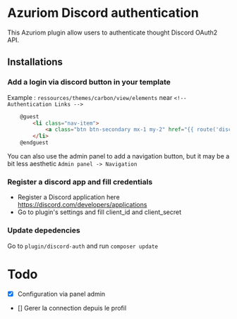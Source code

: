 # Azuriom Discord authentication

This Azuriom plugin allow users to authenticate thought Discord OAuth2 API.

## Installations

### Add a login via discord button in your template 

Example : 
`ressources/themes/carbon/view/elements` near `<!-- Authentication Links -->`
```html
    @guest
        <li class="nav-item">
            <a class="btn btn-secondary mx-1 my-2" href="{{ route('discord-auth.login') }}">{{ trans('discord-auth::messages.login_via_discord') }}</a>
        </li>
    @endguest
```

You can also use the admin panel to add a navigation button, but it may be a bit less aesthetic 
`Admin panel -> Navigation` 

###  Register a discord app and fill credentials
* Register a Discord application here https://discord.com/developers/applications
* Go to plugin's settings and fill client_id and client_secret

### Update depedencies
Go to `plugin/discord-auth` and run `composer update`

# Todo 
* [x] Configuration via panel admin
* [] Gerer la connection depuis le profil
